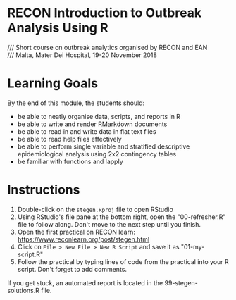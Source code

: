 # RECON Introduction to Outbreak Analysis Using R

/// Short course on outbreak analytics organised by RECON and EAN    
/// Malta, Mater Dei Hospital, 19-20 November 2018    

# Learning Goals

By the end of this module, the students should:

 - be able to neatly organise data, scripts, and reports in R
 - be able to write and render RMarkdown documents
 - be able to read in and write data in flat text files
 - be able to read help files effectively 
 - be able to perform single variable and stratified descriptive epidemiological
   analysis using 2x2 contingency tables
 - be familiar with functions and lapply

# Instructions

1. Double-click on the `stegen.Rproj` file to open RStudio
2. Using RStudio's file pane at the bottom right, open the "00-refresher.R" file
   to follow along. Don't move to the next step until you finish. 
3. Open the first practical on RECON learn: <https://www.reconlearn.org/post/stegen.html>
4. Click on `File > New File > New R Script` and save it as "01-my-script.R"
5. Follow the practical by typing lines of code from the practical into your R
   script. Don't forget to add comments. 

If you get stuck, an automated report is located in the 99-stegen-solutions.R file.
